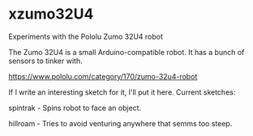 # xzumo32U4
Experiments with the Pololu Zumo 32U4 robot

The Zumo 32U4 is a small Arduino-compatible robot.  It has a bunch of sensors to tinker with.

https://www.pololu.com/category/170/zumo-32u4-robot

If I write an interesting sketch for it, I'll put it here.  Current sketches:

spintrak - Spins robot to face an object.

hillroam - Tries to avoid venturing anywhere that semms too steep.
